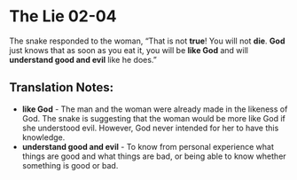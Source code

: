 The Lie 02-04
===============


The snake responded to the woman, “That is not **true**! You will
not **die**.  **God** just knows that as soon as you eat it, you will
be **like God** and will **understand good and evil** like he does.”

Translation Notes:
------------------

-   **like God** - The man and the woman were already made in the
    likeness of God. The snake is suggesting that the woman would be
    more like God if she understood evil. However, God never intended
    for her to have this knowledge.
-   **understand good and evil** - To know from personal experience what
    things are good and what things are bad, or being able to know
    whether something is good or bad.


